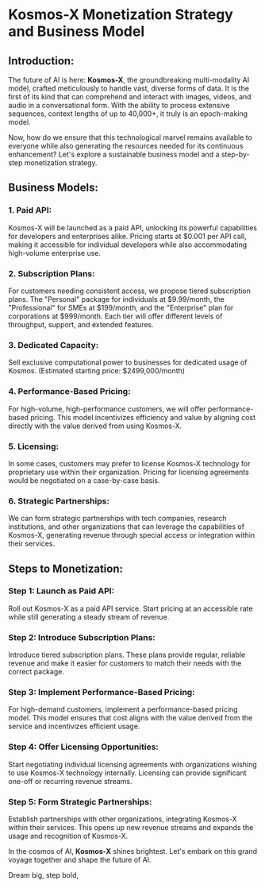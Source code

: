 # Kosmos-X Monetization Strategy and Business Model

## Introduction:

The future of AI is here: **Kosmos-X**, the groundbreaking multi-modality AI model, crafted meticulously to handle vast, diverse forms of data. It is the first of its kind that can comprehend and interact with images, videos, and audio in a conversational form. With the ability to process extensive sequences, context lengths of up to 40,000+, it truly is an epoch-making model.

Now, how do we ensure that this technological marvel remains available to everyone while also generating the resources needed for its continuous enhancement? Let's explore a sustainable business model and a step-by-step monetization strategy.

## Business Models:
### 1. Paid API:
Kosmos-X will be launched as a paid API, unlocking its powerful capabilities for developers and enterprises alike. Pricing starts at $0.001 per API call, making it accessible for individual developers while also accommodating high-volume enterprise use.

### 2. Subscription Plans:
For customers needing consistent access, we propose tiered subscription plans. The "Personal" package for individuals at $9.99/month, the "Professional" for SMEs at $199/month, and the "Enterprise" plan for corporations at $999/month. Each tier will offer different levels of throughput, support, and extended features.

### 3. Dedicated Capacity: 
Sell exclusive computational power to businesses for dedicated usage of Kosmos. (Estimated starting price: $2499,000/month)

### 4. Performance-Based Pricing:
For high-volume, high-performance customers, we will offer performance-based pricing. This model incentivizes efficiency and value by aligning cost directly with the value derived from using Kosmos-X.

### 5. Licensing:
In some cases, customers may prefer to license Kosmos-X technology for proprietary use within their organization. Pricing for licensing agreements would be negotiated on a case-by-case basis.

### 6. Strategic Partnerships:
We can form strategic partnerships with tech companies, research institutions, and other organizations that can leverage the capabilities of Kosmos-X, generating revenue through special access or integration within their services.

## Steps to Monetization:

### Step 1: Launch as Paid API:
Roll out Kosmos-X as a paid API service. Start pricing at an accessible rate while still generating a steady stream of revenue.

### Step 2: Introduce Subscription Plans:
Introduce tiered subscription plans. These plans provide regular, reliable revenue and make it easier for customers to match their needs with the correct package.

### Step 3: Implement Performance-Based Pricing:
For high-demand customers, implement a performance-based pricing model. This model ensures that cost aligns with the value derived from the service and incentivizes efficient usage.

### Step 4: Offer Licensing Opportunities:
Start negotiating individual licensing agreements with organizations wishing to use Kosmos-X technology internally. Licensing can provide significant one-off or recurring revenue streams.

### Step 5: Form Strategic Partnerships:
Establish partnerships with other organizations, integrating Kosmos-X within their services. This opens up new revenue streams and expands the usage and recognition of Kosmos-X.

In the cosmos of AI, **Kosmos-X** shines brightest. Let's embark on this grand voyage together and shape the future of AI.

Dream big, step bold,
